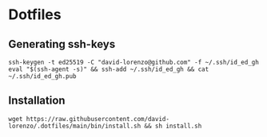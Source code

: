 # Dotfiles

## Generating ssh-keys

```console
ssh-keygen -t ed25519 -C "david-lorenzo@github.com" -f ~/.ssh/id_ed_gh
eval "$(ssh-agent -s)" && ssh-add ~/.ssh/id_ed_gh && cat ~/.ssh/id_ed_gh.pub
```

## Installation
```console
wget https://raw.githubusercontent.com/david-lorenzo/.dotfiles/main/bin/install.sh && sh install.sh
```
